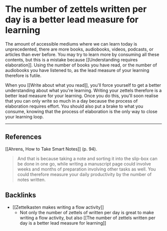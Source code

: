 # The number of zettels written per day is a better lead measure for learning
The amount of accessible mediums where we can learn today is unprecedented, there are more books, audiobooks, videos, podcasts, or articles than ever before. You may try to learn more by consuming all these contents, but this is a mistake because [[Understanding requires elaboration]]. Using the number of books you have read, or the number of audiobooks you have listened to, as the lead measure of your learning therefore is futile.

When you [[Write about what you read]], you'll force yourself to get a better understanding about what you're learning. Writing your zettels therefore is a better lead measure for your learning. Once you do this, you'll soon realise that you can only write so much in a day because the process of elaboration requires effort. You should also put a brake to what you consume, knowing that the process of elaboration is the only way to close your learning loop.

---
## References
[[Ahrens, How to Take Smart Notes]] (p. 94).
> And that is because taking a note and sorting it into the slip-box can be done in one go, while writing a manuscript page could involve weeks and months of preparation involving other tasks as well. You could therefore measure your daily productivity by the number of notes written.

## Backlinks
* [[Zettelkasten makes writing a flow activity]]
	* Not only the number of zettels of written per day is great to make writing a flow activity, but also [[The number of zettels written per day is a better lead measure for learning]]

<!-- #evergreen #learning #writing -->

<!-- {BearID:91151362-B254-42B2-A22B-905CAFF0420A-71920-0001AA33ED2603D5} -->

